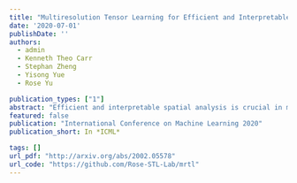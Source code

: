 ```yaml
---
title: "Multiresolution Tensor Learning for Efficient and Interpretable Spatial Analysis"
date: '2020-07-01'
publishDate: ''
authors: 
  - admin
  - Kenneth Theo Carr
  - Stephan Zheng
  - Yisong Yue
  - Rose Yu

publication_types: ["1"]
abstract: "Efficient and interpretable spatial analysis is crucial in many fields such as geology, sports, and climate science. Tensor latent factor models can describe higher-order correlations for spatial data. However, they are computationally expensive to train and are sensitive to initialization, leading to spatially incoherent, uninterpretable results. We develop a novel Multiresolution Tensor Learning (MRTL) algorithm for efficiently learning interpretable spatial patterns. MRTL initializes the latent factors from an approximate full-rank tensor model for improved interpretability and progressively learns from a coarse resolution to the fine resolution for boosted efficiency. We also prove the theoretical convergence and computational complexity of MRTL. When applied to two real-world datasets, MRTL demonstrates 4~5x speedup compared to a fixed resolution approach while yielding accurate and interpretable models."
featured: false
publication: "International Conference on Machine Learning 2020"
publication_short: In *ICML*

tags: []
url_pdf: "http://arxiv.org/abs/2002.05578"
url_code: "https://github.com/Rose-STL-Lab/mrtl"
---
```


